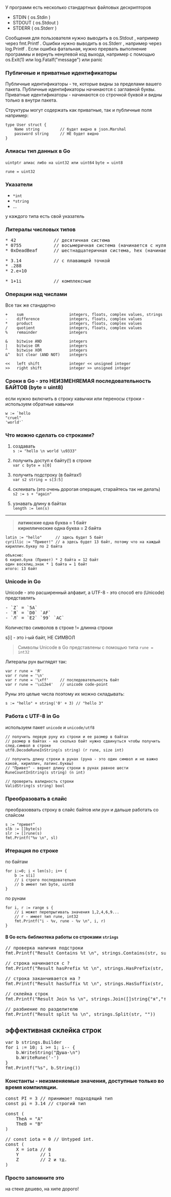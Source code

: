 У программ есть несколько стандартных файловых дескрипторов

* STDIN ( os.Stdin )
* STDOUT ( os.Stdout )
* STDERR ( os.Stderr )

Сообщения для пользователя нужно выводить в os.Stdout , например через fmt.Printf .
Ошибки нужно выводить в os.Stderr , например через log.Printf .
Если ошибка фатальная, нужно прервать выполнение программы и вернуть ненулевой код выхода, например c помощью os.Exit(1) или log.Fatalf("message") или panic



### Публичные и приватные идентификаторы

Публичные идентификаторы - те, которые видны за пределами вашего пакета. Публичные идентификаторы начинаются с заглавной буквы.
Приватные идентификаторы - начинаются со строчной буквой и видны только в внутри пакета.

Структуры могут содержать как приватные, так и публичные поля
например:

```
type User struct {
    Name string         // будет видно в json.Marshal
    password string     // НЕ будет видно
}
```

### Алиасы тип данных в Go
`uintptr алиас либо на uint32 или uint64`
`byte = uint8`

`rune = uint32`

### Указатели
* `*int`
* `*string`
*  ...

у каждого типа есть свой указатель

### Литералы числовых типов
<pre>
* 42              // десятичная система
* 0755            // восьмеричная система (начинается с нуля)
* 0xDeadBeaf      // шестнадцатеричная система, hex (начинается с 0x...)

* 3.14            // с плавающей точкой
* .288
* 2.e+10

* 1+1i            // комплексные
</pre>


### Операции над числами

Все так же стандартно

```
+    sum                    integers, floats, complex values, strings
-    difference             integers, floats, complex values
*    product                integers, floats, complex values
/    quotient               integers, floats, complex values
%    remainder              integers

&    bitwise AND            integers
|    bitwise OR             integers
^    bitwise XOR            integers
&^   bit clear (AND NOT)    integers

<<   left shift             integer << unsigned integer
>>   right shift            integer >> unsigned integer
```

### Сроки в Go - это НЕИЗМЕНЯЕМАЯ последовательность БАЙТОВ (byte = uint8)

если нужно включить в строку кавычки или переносы строки - используем обратные кавычки
```
w := `hello
"cruel"
'world'`
```

### Что можно сделать со строками?

1. создавать <br />
`s := "hello \n world \u9333"`

2. получить доступ к байту(!) в строке <br />
`var c byte = s[0]`

3. получить подстроку (в байтах!) <br />
 `var s2 string = s[3:5]`
 
4. склеивать (это очень дорогая операция, старайтесь так не делать) <br />
`s2 := s + "again"`

5. узнавать длину в байтах  <br />
`length := len(s)`

---

> **латинские одна буква = 1 байт <br />**
> **кириллические одна буква = 2 байта**

```
latin := "hello"      // здесь будет 5 байт
cyrillic := "Привет!" // а здесь будет 13 байт, потому что на каждый кириллич.букву по 2 байта

объясню:
6 кирил.букв (Привет) * 2 байта = 12 байт
один восклиц.знак * 1 байта = 1 байт
итого: 13 байт
```

### Unicode in Go

Unicode - это расширенный алфавит, 
а UTF-8 - это способ его (Unicode) представлять

<pre>
- `Z` = `5A`
- `Я` = `D0` `AF`
- `♬` = `E2` `99` `AC`
</pre>

Количество символов в строке != длинна строки

s[i] - это i-ый байт, НЕ СИМВОЛ

> Символы Unicode в Go представлены с помощью типа `rune = int32`

Литералы рун выглядят так:
```
var r rune = 'Я'
var r rune = '\n'
var r rune = '\xff'     // последовательность байт
var r rune = '\u12e4'   // unicode code-point
```

Руны это целые числа поэтому их можно складывать:
```
s := "hello" + string('0' + 3) // "hello 3"
```

### Работа с UTF-8 in Go

используем пакет `unicode` и `unicode/utf8`

```
// получить первую руну из строки и ее размер в байтах
// размер в байтах - на сколько байт нужно сдвинуться чтобы получить след.символ в строке
utf8.DecodeRuneInString(s string) (r rune, size int)

// получить длину строки в рунах (руна - это один символ и не важно какой, кириллич, латинс.буквы)
// "Привет" - вернет длину строки в рунах равное шести 
RuneCountInString(s string) (n int)

// проверить валидность строки
ValidString(s string) bool
```
### Преобразовать в слайс

преобразоввать строку в слайс байтов или рун и дальше работать со слайсом
```
s := "привет"
slb := []byte(s)
slr := []rune(s)
fmt.Printf("%v \n", sl)
```
### Итерация по строке
по байтам
```
for i:=0; i < len(s); i++ {
    b := s[i]
    // i строго последовательно
    // b имеет тип byte, uint8
}
```

по рунам
```
for i, r := range s {
    // i может перепрыгивать значения 1,2,4,6,9...
    // r - имеет тип rune, int32
    fmt.Printf("i - %v, rune - %v \n", i, r)
}
```

#### В Go есть библиотека работы со строками `strings`

<pre>
// проверка наличия подстроки
fmt.Printf("Result Contains %t \n", strings.Contains(str, subStr))

// строка начинается с ?
fmt.Printf("Result hasPrefix %t \n", strings.HasPrefix(str, prefix))

// строка заканчивается на ?
fmt.Printf("Result hasSuffix %t \n", strings.HasSuffix(str, suffix))

// склейка строк
fmt.Printf("Result Join %s \n", strings.Join([]string{"я","ты","он","она","вместе дружная семья"}, ","))

// разбиение по разделителю
fmt.Printf("Result split %s \n", strings.Split(str, ""))
</pre>


## эффективная склейка строк
<pre>
var b strings.Builder
for i := 10; i >= 1; i-- {
    b.WriteString("Душа-\n")
    b.WriteRune('-')
}
fmt.Printf("%s", b.String())
</pre>

### Константы - неизменяемые значения, доступные только во время компиляции.
<pre>
const PI = 3 // принимает подходящий тип
const pi = 3.14 // строгий тип

const (
    TheA = "A"
    TheB = "B"
)

// const iota = 0 // Untyped int.
const (
    X = iota // 0
    Y		 // 1
    Z		 // 2 и тд.
)
</pre>

### Просто запомните это
на стеке дешево, на хипе дорого! 